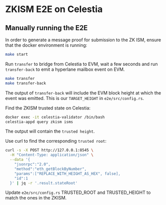 # ZKISM E2E on Celestia


## Manually running the E2E
In order to generate a message proof for submission to the ZK ISM, ensure that the docker environment is running:
```bash
make start
```

Run `transfer` to bridge from Celestia to EVM, wait a few seconds and run `transfer-back` to emit a hyperlane mailbox event on EVM.
```bash
make transfer
make transfer-back
```
The output of `transfer-back` will include the EVM block height at which the event was emitted. This is our `TARGET_HEIGHT` in `e2e/src/config.rs`.

Find the ZKISM trusted state on Celestia:
```bash
docker exec -it celestia-validator /bin/bash
celestia-appd query zkism isms
```
The output will contain the `trusted height`.

Use curl to find the corresponding `trusted root`:
```bash
curl -s -X POST http://127.0.0.1:8545 \
  -H "Content-Type: application/json" \
  --data '{
    "jsonrpc":"2.0",
    "method":"eth_getBlockByNumber",
    "params":["REPLACE_WITH_HEIGHT_AS_HEX", false],
    "id":1
  }' | jq -r '.result.stateRoot'

```

Update `e2e/src/config.rs` TRUSTED_ROOT and TRUSTED_HEIGHT to match the ones in the ZKISM.
